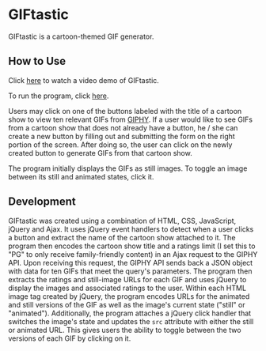# GIFtastic

GIFtastic is a cartoon-themed GIF generator. 

## How to Use

Click <a href = "https://youtu.be/qJJkcRRzHhk">here</a> to watch a video demo of GIFtastic.

To run the program, click <a href = "https://lkanand.github.io/GIFtastic">here</a>.

Users may click on one of the buttons labeled with the title of a cartoon show to view ten relevant GIFs from <a href = "https://giphy.com">GIPHY</a>. If a user would like to see GIFs from a cartoon show that does not already have a button, he / she can create a new button by filling out and submitting the form on the right portion of the screen. After doing so, the user can click on the newly created button to generate GIFs from that cartoon show.

The program initially displays the GIFs as still images. To toggle an image between its still and animated states, click it.

## Development 

GIFtastic was created using a combination of HTML, CSS, JavaScript, jQuery and Ajax. It uses jQuery event handlers to detect when a user clicks a button and extract the name of the cartoon show attached to it. The program then encodes the cartoon show title and a ratings limit (I set this to "PG" to only receive family-friendly content) in an Ajax request to the GIPHY API. Upon receiving this request, the GIPHY API sends back a JSON object with data for ten GIFs that meet the query's parameters. The program then extracts the ratings and still-image URLs for each GIF and uses jQuery to display the images and associated ratings to the user. Within each HTML image tag created by jQuery, the program encodes URLs for the animated and still versions of the GIF as well as the image's current state ("still" or "animated"). Additionally, the program attaches a jQuery click handler that switches the image's state and updates the `src` attribute with either the still or animated URL. This gives users the ability to toggle between the two versions of each GIF by clicking on it.
